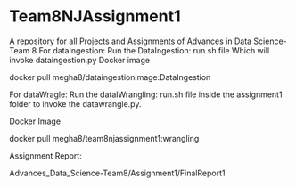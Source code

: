 # Team8NJAssignment1
A repository for all Projects and Assignments of Advances in Data Science-Team 8 For dataIngestion: Run the DataIngestion: run.sh file Which will invoke dataingestion.py Docker image

docker pull megha8/dataingestionimage:DataIngestion

For dataWragle: Run the dataIWrangling: run.sh file inside the assignment1 folder to invoke the datawrangle.py.

Docker Image

docker pull megha8/team8njassignment1:wrangling

Assignment Report:

Advances_Data_Science-Team8/Assignment1/FinalReport1

